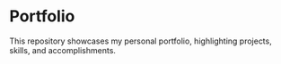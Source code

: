# Portfolio
This repository showcases my personal portfolio, highlighting projects, skills, and accomplishments.

